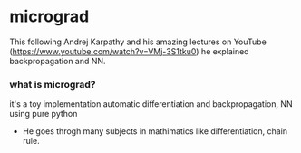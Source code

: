 # micrograd
This following Andrej Karpathy and his amazing lectures on YouTube (https://www.youtube.com/watch?v=VMj-3S1tku0) 
he explained backpropagation and NN.
### what is micrograd?
it's a toy implementation automatic differentiation and backpropagation, NN using pure python

- He goes throgh many subjects in mathimatics like differentiation, chain rule. 

